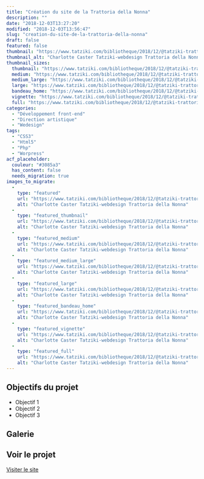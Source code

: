```yaml
---
title: "Création du site de la Trattoria della Nonna"
description: ""
date: "2018-12-03T13:27:20"
modified: "2018-12-03T13:56:47"
slug: "creation-du-site-de-la-trattoria-della-nonna"
draft: false
featured: false
thumbnail: "https://www.tatziki.com/bibliotheque/2018/12/@tatziki-trattoria-della-nonna-actu-pizza.jpg"
thumbnail_alt: "Charlotte Caster Tatziki-webdesign Trattoria della Nonna"
thumbnail_sizes:
  thumbnail: "https://www.tatziki.com/bibliotheque/2018/12/@tatziki-trattoria-della-nonna-actu-pizza-150x150.jpg"
  medium: "https://www.tatziki.com/bibliotheque/2018/12/@tatziki-trattoria-della-nonna-actu-pizza-300x200.jpg"
  medium_large: "https://www.tatziki.com/bibliotheque/2018/12/@tatziki-trattoria-della-nonna-actu-pizza-768x512.jpg"
  large: "https://www.tatziki.com/bibliotheque/2018/12/@tatziki-trattoria-della-nonna-actu-pizza-1024x683.jpg"
  bandeau_home: "https://www.tatziki.com/bibliotheque/2018/12/@tatziki-trattoria-della-nonna-actu-pizza-1200x800.jpg"
  vignette: "https://www.tatziki.com/bibliotheque/2018/12/@tatziki-trattoria-della-nonna-actu-pizza-380x253.jpg"
  full: "https://www.tatziki.com/bibliotheque/2018/12/@tatziki-trattoria-della-nonna-actu-pizza.jpg"
categories:
  - "Développement front-end"
  - "Direction artistique"
  - "Wedesign"
tags:
  - "CSS3"
  - "Html5"
  - "Php"
  - "Worpress"
acf_placeholder:
  couleur: "#3085a3"
  has_content: false
  needs_migration: true
images_to_migrate:
  -
    type: "featured"
    url: "https://www.tatziki.com/bibliotheque/2018/12/@tatziki-trattoria-della-nonna-actu-pizza.jpg"
    alt: "Charlotte Caster Tatziki-webdesign Trattoria della Nonna"
  -
    type: "featured_thumbnail"
    url: "https://www.tatziki.com/bibliotheque/2018/12/@tatziki-trattoria-della-nonna-actu-pizza-150x150.jpg"
    alt: "Charlotte Caster Tatziki-webdesign Trattoria della Nonna"
  -
    type: "featured_medium"
    url: "https://www.tatziki.com/bibliotheque/2018/12/@tatziki-trattoria-della-nonna-actu-pizza-300x200.jpg"
    alt: "Charlotte Caster Tatziki-webdesign Trattoria della Nonna"
  -
    type: "featured_medium_large"
    url: "https://www.tatziki.com/bibliotheque/2018/12/@tatziki-trattoria-della-nonna-actu-pizza-768x512.jpg"
    alt: "Charlotte Caster Tatziki-webdesign Trattoria della Nonna"
  -
    type: "featured_large"
    url: "https://www.tatziki.com/bibliotheque/2018/12/@tatziki-trattoria-della-nonna-actu-pizza-1024x683.jpg"
    alt: "Charlotte Caster Tatziki-webdesign Trattoria della Nonna"
  -
    type: "featured_bandeau_home"
    url: "https://www.tatziki.com/bibliotheque/2018/12/@tatziki-trattoria-della-nonna-actu-pizza-1200x800.jpg"
    alt: "Charlotte Caster Tatziki-webdesign Trattoria della Nonna"
  -
    type: "featured_vignette"
    url: "https://www.tatziki.com/bibliotheque/2018/12/@tatziki-trattoria-della-nonna-actu-pizza-380x253.jpg"
    alt: "Charlotte Caster Tatziki-webdesign Trattoria della Nonna"
  -
    type: "featured_full"
    url: "https://www.tatziki.com/bibliotheque/2018/12/@tatziki-trattoria-della-nonna-actu-pizza.jpg"
    alt: "Charlotte Caster Tatziki-webdesign Trattoria della Nonna"
---
```


## Objectifs du projet

<!-- TODO: Ajouter les objectifs depuis ACF -->
- Objectif 1
- Objectif 2
- Objectif 3

## Galerie

<!-- TODO: Ajouter les images du projet -->

## Voir le projet

[Visiter le site](https://www.tatziki.com/creation-du-site-de-la-trattoria-della-nonna/)
